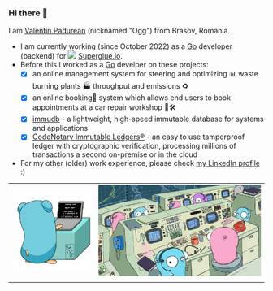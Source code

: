 ### Hi there 👋


<!--
**padurean/padurean** is a ✨ _special_ ✨ repository because its `README.md` (this file) appears on your GitHub profile.

Here are some ideas to get you started:

- 🔭 I’m currently working on ...
- 🌱 I’m currently learning ...
- 👯 I’m looking to collaborate on ...
- 🤔 I’m looking for help with ...
- 💬 Ask me about ...
- 📫 How to reach me: ...
- 😄 Pronouns: ...
- ⚡ Fun fact: ...
-->

I am [Valentin Padurean](https://purecore.ro) (nicknamed "Ogg") from Brasov, Romania.

- I am currently working (since October 2022) as a [Go](https://golang.org) developer (backend) for <img src="https://uploads-ssl.webflow.com/6273d3b65b163f273ea310c6/628b923d284f515b2511e7f1_Superglue_S_LOGO_purple%201.png" style="height:20px;width:auto;vertical-align:baseline;"> [Superglue.io](https://www.superglue.io).
- Before this I worked as a [Go](https://golang.org) develper on these projects:
  - [x] an online management system for steering and optimizing 📊 waste burning plants 🏭 throughput and emissions ♻️
  - [x] an online booking🛒 system which allows end users to book appointments at a car repair workshop 🚙🛠️
  - [x] [immudb](https://github.com/codenotary/immudb) - a lightweight, high-speed immutable database for systems and applications
  - [x] [CodeNotary Immutable Ledgers®](https://codenotary.com) - an easy to use tamperproof ledger with cryptographic verification, processing millions of transactions a second on-premise or in the cloud
- For my other (older) work experience, please check [my LinkedIn profile](https://www.linkedin.com/in/vpadure) :) 

|   |   |   
|---|---|
| ![Valentin "Ogg" Padurean writing Go code and weaving](https://github.com/padurean/padurean/blob/master/golang.gif) | ![A Go dev team in a retro science office](https://github.com/padurean/padurean/blob/master/golang_team_retro_office.jpeg) |
|   |   |

